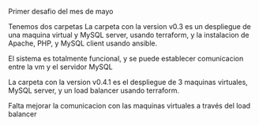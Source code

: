 Primer desafio del mes de mayo

Tenemos dos carpetas
La carpeta con la version v0.3 es un despliegue de una maquina virtual y MySQL server, usando terraform, y la instalacion de Apache, PHP, y MySQL client usando ansible.

El sistema es totalmente funcional, y  se puede establecer comunicacion entre la vm  y el servidor MySQL

La carpeta con la version v0.4.1 es el despliegue de 3 maquinas virtuales, MySQL server, y un load balancer usando terraform.

Falta mejorar la comunicacion con las maquinas virtuales a través del load balancer

